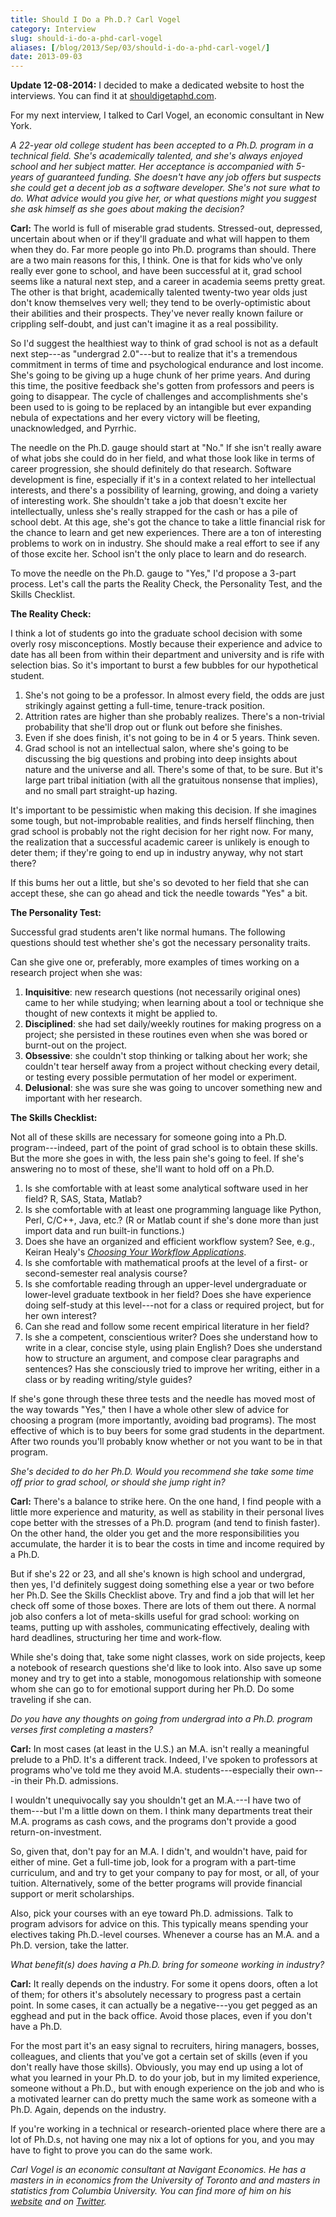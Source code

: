 ```yaml
---
title: Should I Do a Ph.D.? Carl Vogel
category: Interview
slug: should-i-do-a-phd-carl-vogel
aliases: [/blog/2013/Sep/03/should-i-do-a-phd-carl-vogel/]
date: 2013-09-03
---
```


__Update 12-08-2014:__ I decided to make a dedicated website to host the interviews. You can find it at [shouldigetaphd.com](http://shouldigetaphd.com/).

For my next interview, I talked to Carl Vogel, an economic consultant in New York.

_A 22-year old college student has been accepted to a Ph.D. program in a technical field. She's academically talented, and she's always enjoyed school and her subject matter. Her acceptance is accompanied with 5-years of guaranteed funding. She doesn't have any job offers but suspects she could get a decent job as a software developer. She's not sure what to do. What advice would you give her, or what questions might you suggest she ask himself as she goes about making the decision?_

__Carl:__ The world is full of miserable grad students. Stressed-out, depressed, uncertain about when or if they'll graduate and what will happen to them when they do. Far more people go into Ph.D. programs than should. There are a two main reasons for this, I think. One is that for kids who've only really ever gone to school, and have been successful at it, grad school seems like a natural next step, and a career in academia seems pretty great. The other is that bright, academically talented twenty-two year olds just don't know themselves very well; they tend to be overly-optimistic about their abilities and their prospects. They've never really known failure or crippling self-doubt, and just can't imagine it as a real possibility.

So I'd suggest the healthiest way to think of grad school is not as a default next step---as "undergrad 2.0"---but to realize that it's a tremendous commitment in terms of time and psychological endurance and lost income. She's going to be giving up a huge chunk of her prime years. And during this time, the positive feedback she's gotten from professors and peers is going to disappear. The cycle of challenges and accomplishments she's been used to is going to be replaced by an intangible but ever expanding nebula of expectations and her every victory will be fleeting, unacknowledged, and Pyrrhic.

The needle on the Ph.D. gauge should start at "No." If she isn't really aware of what jobs she could do in her field, and what those look like in terms of career progression, she should definitely do that research. Software development is fine, especially if it's in a context related to her intellectual interests, and there's a possibility of learning, growing, and doing a variety of interesting work. She shouldn't take a job that doesn't excite her intellectually, unless she's really strapped for the cash or has a pile of school debt. At this age, she's got the chance to take a little financial risk for the chance to learn and get new experiences. There are a ton of interesting problems to work on in industry. She should make a real effort to see if any of those excite her. School isn't the only place to learn and do research.

To move the needle on the Ph.D. gauge to "Yes," I'd propose a 3-part process. Let's call the parts the Reality Check, the Personality Test, and the Skills Checklist.


**The Reality Check:**


I think a lot of students go into the graduate school decision with some overly rosy misconceptions. Mostly because their experience and advice to date has all been from within their department and university and is rife with selection bias. So it's important to burst a few bubbles for our hypothetical student.

1. She's not going to be a professor. In almost every field, the odds are just strikingly against getting a full-time, tenure-track position.
2. Attrition rates are higher than she probably realizes. There's a non-trivial probability that she'll drop out or flunk out before she finishes.
3. Even if she does finish, it's not going to be in 4 or 5 years. Think seven.
4. Grad school is not an intellectual salon, where she's going to be discussing the big questions and probing into deep insights about nature and the universe and all. There's some of that, to be sure. But it's large part tribal initiation (with all the gratuitous nonsense that implies), and no small part straight-up hazing.

It's important to be pessimistic when making this decision. If she imagines some tough, but not-improbable realities, and finds herself flinching, then grad school is probably not the right decision for her right now. For many, the realization that a successful academic career is unlikely is enough to deter them; if they're going to end up in industry anyway, why not start there?

If this bums her out a little, but she's so devoted to her field that she can accept these, she can go ahead and tick the needle towards "Yes" a bit.


**The Personality Test:**

Successful grad students aren't like normal humans. The following questions should test whether she's got the necessary personality traits.

Can she give one or, preferably, more examples of times working on a research project when she was:

1. **Inquisitive**: new research questions (not necessarily original ones) came to her while studying; when learning about a tool or technique she thought of new contexts it might be applied to.
2. **Disciplined**: she had set daily/weekly routines for making progress on a project; she persisted in these routines even when she was bored or burnt-out on the project.
3. **Obsessive**: she couldn't stop thinking or talking about her work; she couldn't tear herself away from a project without checking every detail, or testing every possible permutation of her model or experiment.
4. **Delusional**: she was sure she was going to uncover something new and important with her research.


**The Skills Checklist:**

Not all of these skills are necessary for someone going into a Ph.D. program---indeed, part of the point of grad school is to obtain these skills. But the more she goes in with, the less pain she's going to feel. If she's answering no to most of these, she'll want to hold off on a Ph.D.

1. Is she comfortable with at least some analytical software used in her field? R, SAS, Stata, Matlab?
2. Is she comfortable with at least one programming language like Python, Perl, C/C++, Java, etc.? (R or Matlab count if she's done more than just import data and run built-in functions.)
3. Does she have an organized and efficient workflow system? See, e.g., Keiran Healy's [*Choosing Your Workflow Applications*](http://kieranhealy.org/files/misc/workflow-apps.pdf).
4. Is she comfortable with mathematical proofs at the level of a first- or second-semester real analysis course?
5. Is she comfortable reading through an upper-level undergraduate or lower-level graduate textbook in her field? Does she have experience doing self-study at this level---not for a class or required project, but for her own interest?
6. Can she read and follow some recent empirical literature in her field?
7. Is she a competent, conscientious writer? Does she understand how to write in a clear, concise style, using plain English? Does she understand how to structure an argument, and compose clear paragraphs and sentences? Has she consciously tried to improve her writing, either in a class or by reading writing/style guides?

If she's gone through these three tests and the needle has moved most of the way towards "Yes," then I have a whole other slew of advice for choosing a program (more importantly, avoiding bad programs). The most effective of which is to buy beers for some grad students in the department. After two rounds you'll probably know whether or not you want to be in that program.


_She's decided to do her Ph.D. Would you recommend she take some time off prior to grad school, or should she jump right in?_

__Carl:__ There's a balance to strike here. On the one hand, I find people with a little more experience and maturity, as well as stability in their personal lives cope better with the stresses of a Ph.D. program (and tend to finish faster). On the other hand, the older you get and the more responsibilities you accumulate, the harder it is to bear the costs in time and income required by a Ph.D.

But if she's 22 or 23, and all she's known is high school and undergrad, then yes, I'd definitely suggest doing something else a year or two before her Ph.D. See the Skills Checklist above. Try and find a job that will let her check off some of those boxes. There are lots of them out there. A normal job also confers a lot of meta-skills useful for grad school: working on teams, putting up with assholes, communicating effectively, dealing with hard deadlines, structuring her time and work-flow.

While she's doing that, take some night classes, work on side projects, keep a notebook of research questions she'd like to look into. Also save up some money and try to get into a stable, monogomous relationship with someone whom she can go to for emotional support during her Ph.D. Do some traveling if she can.


_Do you have any thoughts on going from undergrad into a Ph.D. program verses first completing a masters?_

__Carl:__ In most cases (at least in the U.S.) an M.A. isn't really a meaningful prelude to a PhD. It's a different track. Indeed, I've spoken to professors at programs who've told me they avoid M.A. students---especially their own---in their Ph.D. admissions.

I wouldn't unequivocally say you shouldn't get an M.A.---I have two of them---but I'm a little down on them. I think many departments treat their M.A. programs as cash cows, and the programs don't provide a good return-on-investment.

So, given that, don't pay for an M.A. I didn't, and wouldn't have, paid for either of mine. Get a full-time job, look for a program with a part-time curriculum, and and try to get your company to pay for most, or all, of your tuition. Alternatively, some of the better programs will provide financial support or merit scholarships.

Also, pick your courses with an eye toward Ph.D. admissions. Talk to program advisors for advice on this. This typically means spending your electives taking Ph.D.-level courses. Whenever a course has an M.A. and a Ph.D. version, take the latter.

_What benefit(s) does having a Ph.D. bring for someone working in industry?_

__Carl:__ It really depends on the industry. For some it opens doors, often a lot of them; for others it's absolutely necessary to progress past a certain point. In some cases, it can actually be a negative---you get pegged as an egghead and put in the back office. Avoid those places, even if you don't have a Ph.D.

For the most part it's an easy signal to recruiters, hiring managers, bosses, colleagues, and clients that you've got a certain set of skills (even if you don't really have those skills). Obviously, you may end up using a lot of what you learned in your Ph.D. to do your job, but in my limited experience, someone without a Ph.D., but with enough experience on the job and who is a motivated learner can do pretty much the same work as someone with a Ph.D. Again, depends on the industry.

If you're working in a technical or research-oriented place where there are a lot of Ph.D.s, not having one may nix a lot of options for you, and you may have to fight to prove you can do the same work.

*Carl Vogel is an economic consultant at Navigant Economics. He has a masters in in economics from the University of Toronto and and masters in statistics from Columbia University. You can find more of him on his [website](http://slendermeans.org/pages/about.html) and on [Twitter](https://twitter.com/slendrmeans).*